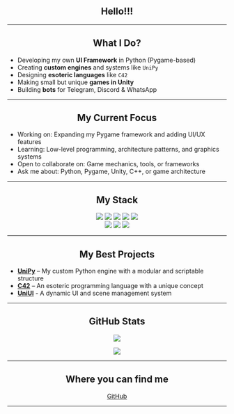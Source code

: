 <h2 align="center">Hello!!!</h2>

---

<h2 align="center">What I Do?</h2>

- Developing my own **UI Framework** in Python (Pygame-based)  
- Creating **custom engines** and systems like `UniPy`  
- Designing **esoteric languages** like `C42`  
- Making small but unique **games in Unity**  
- Building **bots** for Telegram, Discord & WhatsApp  

---

<h2 align="center">My Current Focus</h2>

- Working on: Expanding my Pygame framework and adding UI/UX features  
- Learning: Low-level programming, architecture patterns, and graphics systems  
- Open to collaborate on: Game mechanics, tools, or frameworks  
- Ask me about: Python, Pygame, Unity, C++, or game architecture
---

<h2 align="center">My Stack</h2>

<div align="center">

<img src="https://img.shields.io/badge/Python-3776AB?style=for-the-badge&logo=python&logoColor=white">
<img src="https://img.shields.io/badge/C++-00599C?style=for-the-badge&logo=cplusplus&logoColor=white">
<img src="https://img.shields.io/badge/C%23-239120?style=for-the-badge&logo=csharp&logoColor=white">
<img src="https://img.shields.io/badge/Unity-000000?style=for-the-badge&logo=unity&logoColor=white">
<img src="https://img.shields.io/badge/Pygame-008000?style=for-the-badge&logo=python&logoColor=white">
<br>
<img src="https://img.shields.io/badge/Git-F05032?style=for-the-badge&logo=git&logoColor=white">
<img src="https://img.shields.io/badge/VSCode-0078D4?style=for-the-badge&logo=visual-studio-code&logoColor=white">
<img src="https://img.shields.io/badge/Windows-0078D6?style=for-the-badge&logo=windows&logoColor=white">

</div>

---

<h2 align="center">My Best Projects</h2>

- [**UniPy**](https://github.com/AlmazCode/UniPy) – My custom Python engine with a modular and scriptable structure  
- [**C42**](https://github.com/AlmazCode/C42) – An esoteric programming language with a unique concept  
- [**UniUI**](https://github.com/AlmazCode/UniUI) - A dynamic UI and scene management system
---

<h2 align="center">GitHub Stats</h2>

<p align="center">
  <img src="https://github-readme-stats.vercel.app/api?username=AlmazCode&count_private=true&show_icons=true&theme=tokyonight&bg_color=00000000&hide_border=true" />
</p>

<p align="center">
  <img src="https://github-readme-stats.vercel.app/api/top-langs/?username=AlmazCode&show_icons=true&theme=tokyonight&bg_color=00000000&hide_border=true&layout=compact" />
</p>

---

<h2 align="center">Where you can find me</h2>

<p align="center">
  <a href="https://github.com/AlmazCode">GitHub</a>
</p>

---
